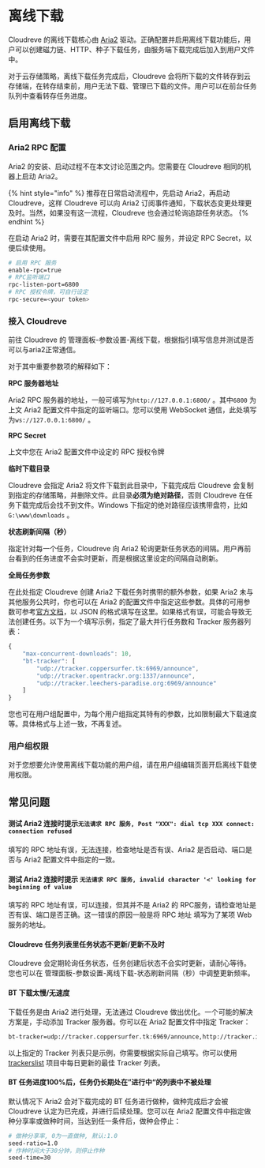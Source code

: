 # 离线下载

Cloudreve 的离线下载核心由 [Aria2](https://aria2.github.io/) 驱动。正确配置并启用离线下载功能后，用户可以创建磁力链、HTTP、种子下载任务，由服务端下载完成后加入到用户文件中。

对于云存储策略，离线下载任务完成后，Cloudreve 会将所下载的文件转存到云存储端，在转存结束前，用户无法下载、管理已下载的文件。用户可以在前台任务队列中查看转存任务进度。

## 启用离线下载

### Aria2  RPC 配置

Aria2 的安装、启动过程不在本文讨论范围之内。您需要在 Cloudreve 相同的机器上启动 Aria2。

{% hint style="info" %}
推荐在日常启动流程中，先启动 Aria2，再启动 Cloudreve，这样 Cloudreve 可以向 Aria2 订阅事件通知，下载状态变更处理更及时。当然，如果没有这一流程，Cloudreve 也会通过轮询追踪任务状态。
{% endhint %}

在启动 Aria2 时，需要在其配置文件中启用 RPC 服务，并设定 RPC Secret，以便后续使用。

```bash
# 启用 RPC 服务
enable-rpc=true
# RPC监听端口
rpc-listen-port=6800
# RPC 授权令牌，可自行设定
rpc-secure=<your token>
```

### 接入 Cloudreve

前往 Cloudreve 的 管理面板-参数设置-离线下载，根据指引填写信息并测试是否可以与aria2正常通信。

对于其中重要参数项的解释如下：

**RPC 服务器地址**

Aria2 RPC 服务器的地址，一般可填写为`http://127.0.0.1:6800/` 。其中`6800` 为上文 Aria2 配置文件中指定的监听端口。您可以使用 WebSocket 通信，此处填写为`ws://127.0.0.1:6800/` 。

**RPC Secret**

上文中您在  Aria2 配置文件中设定的 RPC 授权令牌

**临时下载目录**

Cloudreve 会指定 Aria2 将文件下载到此目录中，下载完成后 Cloudreve 会复制到指定的存储策略，并删除文件。此目录**必须为绝对路径**，否则 Cloudreve 在任务下载完成后会找不到文件。Windows 下指定的绝对路径应该携带盘符，比如`G:\www\downloads` 。

**状态刷新间隔（秒）**

指定针对每一个任务，Cloudreve 向 Aria2 轮询更新任务状态的间隔。用户再前台看到的任务进度不会实时更新，而是根据这里设定的间隔自动刷新。

**全局任务参数**

在此处指定 Cloudreve 创建 Aria2 下载任务时携带的额外参数，如果 Aria2 未与其他服务公共时，你也可以在 Aria2 的配置文件中指定这些参数。具体的可用参数可参考[官方文档](https://aria2.github.io/manual/en/html/aria2c.html#options)，以 JSON 的格式填写在这里。如果格式有误，可能会导致无法创建任务。以下为一个填写示例，指定了最大并行任务数和 Tracker 服务器列表：

```javascript
{
	"max-concurrent-downloads": 10,
	"bt-tracker": [
		"udp://tracker.coppersurfer.tk:6969/announce",
		"udp://tracker.opentrackr.org:1337/announce",
		"udp://tracker.leechers-paradise.org:6969/announce"
	]
}
```

您也可在用户组配置中，为每个用户组指定其特有的参数，比如限制最大下载速度等。具体格式与上述一致，不再复述。

### 用户组权限

对于您想要允许使用离线下载功能的用户组，请在用户组编辑页面开启离线下载使用权限。

## 常见问题

#### 测试 Aria2 连接时提示`无法请求 RPC 服务, Post "XXX": dial tcp XXX connect: connection refused`

填写的 RPC 地址有误，无法连接，检查地址是否有误、Aria2 是否启动、端口是否与 Aria2 配置文件中指定的一致。

#### 测试 Aria2 连接时提示 `无法请求 RPC 服务, invalid character '<' looking for beginning of value`

填写的 RPC 地址有误，可以连接，但其并不是 Aria2 的 RPC服务，请检查地址是否有误、端口是否正确。这一错误的原因一般是将 RPC 地址 填写为了某项 Web 服务的地址。

#### Cloudreve 任务列表里任务状态不更新/更新不及时

Cloudreve 会定期轮询任务状态，任务创建后状态不会实时更新，请耐心等待。您也可以在 管理面板-参数设置-离线下载-状态刷新间隔（秒）中调整更新频率。

#### BT 下载太慢/无速度

下载任务是由 Aria2 进行处理，无法通过 Cloudreve 做出优化。一个可能的解决方案是，手动添加 Tracker 服务器。你可以在 Aria2 配置文件中指定 Tracker：

```bash
bt-tracker=udp://tracker.coppersurfer.tk:6969/announce,http://tracker.internetwarriors.net:1337/announce,udp://tracker.opentrackr.org:1337/announce
```

以上指定的 Tracker 列表只是示例，你需要根据实际自己填写。你可以使用  [trackerslist](https://github.com/ngosang/trackerslist) 项目中每日更新的最佳 Tracker 列表。

#### BT 任务进度100%后，任务仍长期处在”进行中“的列表中不被处理

默认情况下 Aria2 会对下载完成的 BT 任务进行做种，做种完成后才会被 Cloudreve 认定为已完成，并进行后续处理。您可以在 Aria2 配置文件中指定做种分享率或做种时间，当达到任一条件后，做种会停止：

```bash
# 做种分享率, 0为一直做种, 默认:1.0
seed-ratio=1.0
# 作种时间大于30分钟，则停止作种
seed-time=30
```



